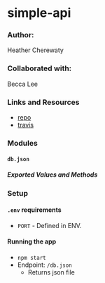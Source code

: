 # simple-api

### Author: 
Heather Cherewaty

### Collaborated with:
Becca Lee


### Links and Resources

* [repo](https://github.com/hcherewaty/simple-api)
* [travis]()


### Modules
#### `db.json`
##### Exported Values and Methods

### Setup
#### `.env` requirements
* `PORT` - Defined in ENV.

#### Running the app
* `npm start`
* Endpoint: `/db.json`
  * Returns json file